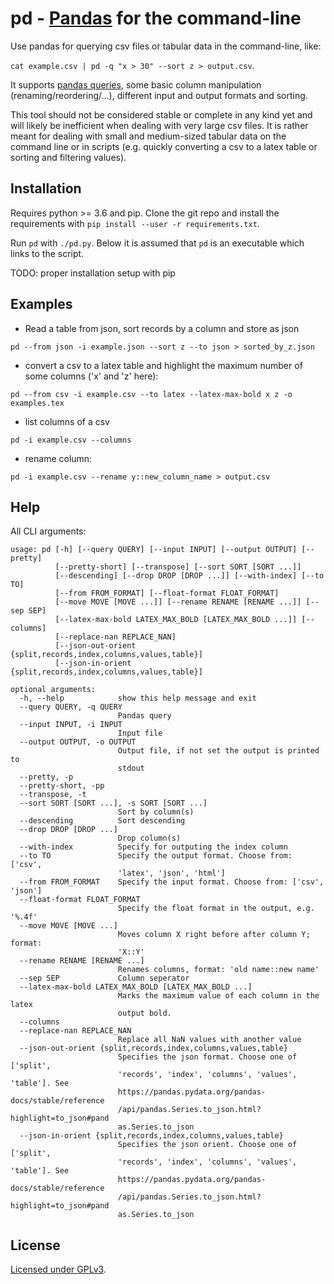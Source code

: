 # pd - [Pandas](https://pandas.pydata.org/) for the command-line

Use pandas for querying csv files or tabular data in the command-line, like: 

```cat example.csv | pd -q "x > 30" --sort z > output.csv```. 

It supports [pandas queries](https://pandas.pydata.org/pandas-docs/stable/reference/api/pandas.DataFrame.query.html), some basic column manipulation (renaming/reordering/...), different input and output formats and sorting.

This tool should not be considered stable or complete in any kind yet and will likely be inefficient when dealing with very large csv files. It is rather meant for dealing with small and medium-sized tabular data on the command line or in scripts (e.g. quickly converting a csv to a latex table or sorting and filtering values).

## Installation

Requires python >= 3.6 and pip. Clone the git repo and install the requirements with `pip install --user -r requirements.txt`. 

Run `pd` with `./pd.py`. Below it is assumed that `pd` is an executable which links to the script.

TODO: proper installation setup with pip

## Examples

* Read a table from json, sort records by a column and store as json 

`pd --from json -i example.json --sort z --to json > sorted_by_z.json`

* convert a csv to a latex table and highlight the maximum number of some columns ('x' and 'z' here):

`pd --from csv -i example.csv --to latex --latex-max-bold x z -o examples.tex`

* list columns of a csv

`pd -i example.csv --columns`

* rename column:

`pd -i example.csv --rename y::new_column_name > output.csv`

## Help

All CLI arguments:

```
usage: pd [-h] [--query QUERY] [--input INPUT] [--output OUTPUT] [--pretty]
          [--pretty-short] [--transpose] [--sort SORT [SORT ...]]
          [--descending] [--drop DROP [DROP ...]] [--with-index] [--to TO]
          [--from FROM_FORMAT] [--float-format FLOAT_FORMAT]
          [--move MOVE [MOVE ...]] [--rename RENAME [RENAME ...]] [--sep SEP]
          [--latex-max-bold LATEX_MAX_BOLD [LATEX_MAX_BOLD ...]] [--columns]
          [--replace-nan REPLACE_NAN]
          [--json-out-orient {split,records,index,columns,values,table}]
          [--json-in-orient {split,records,index,columns,values,table}]

optional arguments:
  -h, --help            show this help message and exit
  --query QUERY, -q QUERY
                        Pandas query
  --input INPUT, -i INPUT
                        Input file
  --output OUTPUT, -o OUTPUT
                        Output file, if not set the output is printed to
                        stdout
  --pretty, -p
  --pretty-short, -pp
  --transpose, -t
  --sort SORT [SORT ...], -s SORT [SORT ...]
                        Sort by column(s)
  --descending          Sort descending
  --drop DROP [DROP ...]
                        Drop column(s)
  --with-index          Specify for outputing the index column
  --to TO               Specify the output format. Choose from: ['csv',
                        'latex', 'json', 'html']
  --from FROM_FORMAT    Specify the input format. Choose from: ['csv', 'json']
  --float-format FLOAT_FORMAT
                        Specify the float format in the output, e.g. '%.4f'
  --move MOVE [MOVE ...]
                        Moves column X right before after column Y; format:
                        'X::Y'
  --rename RENAME [RENAME ...]
                        Renames columns, format: 'old name::new name'
  --sep SEP             Column seperator
  --latex-max-bold LATEX_MAX_BOLD [LATEX_MAX_BOLD ...]
                        Marks the maximum value of each column in the latex
                        output bold.
  --columns
  --replace-nan REPLACE_NAN
                        Replace all NaN values with another value
  --json-out-orient {split,records,index,columns,values,table}
                        Specifies the json format. Choose one of ['split',
                        'records', 'index', 'columns', 'values', 'table']. See
                        https://pandas.pydata.org/pandas-docs/stable/reference
                        /api/pandas.Series.to_json.html?highlight=to_json#pand
                        as.Series.to_json
  --json-in-orient {split,records,index,columns,values,table}
                        Specifies the json orient. Choose one of ['split',
                        'records', 'index', 'columns', 'values', 'table']. See
                        https://pandas.pydata.org/pandas-docs/stable/reference
                        /api/pandas.Series.to_json.html?highlight=to_json#pand
                        as.Series.to_json

```

## License

[Licensed under GPLv3](LICENSE.txt).
